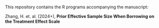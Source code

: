 This repository contains the R programs accompanying the manuscript: 

Zhang, H. et. al. (2024+), **Prior Effective Sample Size When Borrowing on the Treatment Effect Scale**

